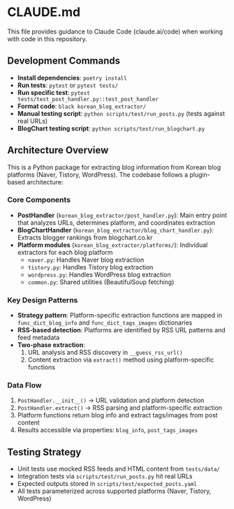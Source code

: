 # CLAUDE.md

This file provides guidance to Claude Code (claude.ai/code) when working with code in this repository.

## Development Commands

- **Install dependencies**: `poetry install`
- **Run tests**: `pytest` or `pytest tests/`
- **Run specific test**: `pytest tests/test_post_handler.py::test_post_handler`
- **Format code**: `black korean_blog_extractor/`
- **Manual testing script**: `python scripts/test/run_posts.py` (tests against real URLs)
- **BlogChart testing script**: `python scripts/test/run_blogchart.py`

## Architecture Overview

This is a Python package for extracting blog information from Korean blog platforms (Naver, Tistory, WordPress). The codebase follows a plugin-based architecture:

### Core Components

- **PostHandler** (`korean_blog_extractor/post_handler.py`): Main entry point that analyzes URLs, determines platform, and coordinates extraction
- **BlogChartHandler** (`korean_blog_extractor/blog_chart_handler.py`): Extracts blogger rankings from blogchart.co.kr
- **Platform modules** (`korean_blog_extractor/platforms/`): Individual extractors for each blog platform
  - `naver.py`: Handles Naver blog extraction
  - `tistory.py`: Handles Tistory blog extraction  
  - `wordpress.py`: Handles WordPress blog extraction
  - `common.py`: Shared utilities (BeautifulSoup fetching)

### Key Design Patterns

- **Strategy pattern**: Platform-specific extraction functions are mapped in `func_dict_blog_info` and `func_dict_tags_images` dictionaries
- **RSS-based detection**: Platforms are identified by RSS URL patterns and feed metadata
- **Two-phase extraction**: 
  1. URL analysis and RSS discovery in `__guess_rss_url()`
  2. Content extraction via `extract()` method using platform-specific functions

### Data Flow

1. `PostHandler.__init__()` → URL validation and platform detection
2. `PostHandler.extract()` → RSS parsing and platform-specific extraction
3. Platform functions return blog info and extract tags/images from post content
4. Results accessible via properties: `blog_info`, `post_tags_images`

## Testing Strategy

- Unit tests use mocked RSS feeds and HTML content from `tests/data/`
- Integration tests via `scripts/test/run_posts.py` hit real URLs
- Expected outputs stored in `scripts/test/expected_posts.yaml`
- All tests parameterized across supported platforms (Naver, Tistory, WordPress)